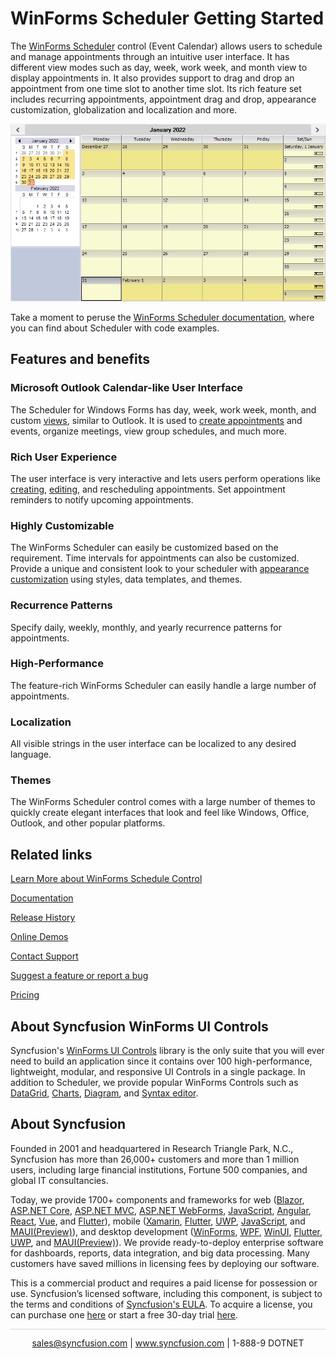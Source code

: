 # WinForms Scheduler Getting Started

The [WinForms Scheduler](https://www.syncfusion.com/winforms-ui-controls/scheduler?utm_source=github&utm_medium=listing&utm_campaign=winforms-scheduler-github-samples) control (Event Calendar) allows users to schedule and manage appointments through an intuitive user interface. It has different view modes such as day, week, work week, and month view to display appointments in. It also provides support to drag and drop an appointment from one time slot to another time slot. Its rich feature set includes recurring appointments, appointment drag and drop, appearance customization, globalization and localization and more.

![](Images/GettingStarted_Image.png)

Take a moment to peruse the [WinForms Scheduler documentation](https://help.syncfusion.com/windowsforms/scheduler/overview?utm_source=github&utm_medium=listing&utm_campaign=winforms-scheduler-github-samples), where you can find about Scheduler with code examples.

## Features and benefits

### Microsoft Outlook Calendar-like User Interface
The Scheduler for Windows Forms has day, week, work week, month, and custom [views](https://help.syncfusion.com/windowsforms/scheduler/getting-started#changing-views?utm_source=github&utm_medium=listing&utm_campaign=winforms-scheduler-github-samples), similar to Outlook. It is used to [create appointments](https://help.syncfusion.com/windowsforms/scheduler/getting-started#schedule-appointment?utm_source=github&utm_medium=listing&utm_campaign=winforms-scheduler-github-samples) and events, organize meetings, view group schedules, and much more. 

### Rich User Experience
The user interface is very interactive and lets users perform operations like [creating](https://help.syncfusion.com/windowsforms/scheduler/getting-started#insert?utm_source=github&utm_medium=listing&utm_campaign=winforms-scheduler-github-samples), [editing](https://help.syncfusion.com/windowsforms/scheduler/getting-started#modify?utm_source=github&utm_medium=listing&utm_campaign=winforms-scheduler-github-samples), and rescheduling appointments. Set appointment reminders to notify upcoming appointments.  

### Highly Customizable
The WinForms Scheduler can easily be customized based on the requirement. Time intervals for appointments can also be customized. Provide a unique and consistent look to your scheduler with [appearance customization](https://help.syncfusion.com/windowsforms/scheduler/customizing-appearance?utm_source=github&utm_medium=listing&utm_campaign=winforms-scheduler-github-samples) using styles, data templates, and themes.

### Recurrence Patterns
Specify daily, weekly, monthly, and yearly recurrence patterns for appointments.

### High-Performance
The feature-rich WinForms Scheduler can easily handle a large number of appointments. 

### Localization
All visible strings in the user interface can be localized to any desired language.

### Themes
The WinForms Scheduler control comes with a large number of themes to quickly create elegant interfaces that look and feel like Windows, Office, Outlook, and other popular platforms.

## Related links
[Learn More about WinForms Schedule Control](https://www.syncfusion.com/winforms-ui-controls/scheduler?utm_source=github&utm_medium=listing&utm_campaign=winforms-scheduler-github-samples)

[Documentation](https://help.syncfusion.com/windowsforms/schedule/overview?utm_source=github&utm_medium=listing&utm_campaign=winforms-scheduler-github-samples)

[Release History](https://help.syncfusion.com/windowsforms/release-notes/v19.4.0.43?utm_source=github&utm_medium=listing&utm_campaign=winforms-scheduler-github-samples)

[Online Demos](https://github.com/syncfusion/winforms-demos/?utm_source=github&utm_medium=listing&utm_campaign=winforms-scheduler-github-samples)

[Contact Support](https://www.syncfusion.com/support/directtrac/incidents/newincident/?utm_source=github&utm_medium=listing&utm_campaign=winforms-scheduler-github-samples)

[Suggest a feature or report a bug](https://www.syncfusion.com/feedback/winforms?utm_source=github&utm_medium=listing&utm_campaign=winforms-scheduler-github-samples)

[Pricing](https://www.syncfusion.com/sales/products/windowsforms?utm_source=github&utm_medium=listing&utm_campaign=winforms-scheduler-github-samples)

## About Syncfusion WinForms UI Controls
Syncfusion's [WinForms UI Controls](https://www.syncfusion.com/winforms-ui-controls?utm_source=github&utm_medium=listing&utm_campaign=winforms-scheduler-github-samples) library is the only suite that you will ever need to build an application since it contains over 100 high-performance, lightweight, modular, and responsive UI Controls in a single package. In addition to Scheduler, we provide popular WinForms Controls such as [DataGrid](https://www.syncfusion.com/winforms-ui-controls/datagrid?utm_source=github&utm_medium=listing&utm_campaign=winforms-scheduler-github-samples), [Charts](https://www.syncfusion.com/winforms-ui-controls/chart?utm_source=github&utm_medium=listing&utm_campaign=winforms-scheduler-github-samples), [Diagram](https://www.syncfusion.com/winforms-ui-controls/diagram?utm_source=github&utm_medium=listing&utm_campaign=winforms-scheduler-github-samples), and [Syntax editor](https://www.syncfusion.com/winforms-ui-controls/syntax-editor?utm_source=github&utm_medium=listing&utm_campaign=winforms-scheduler-github-samples).

## About Syncfusion
Founded in 2001 and headquartered in Research Triangle Park, N.C., Syncfusion has more than 26,000+ customers and more than 1 million users, including large financial institutions, Fortune 500 companies, and global IT consultancies.

Today, we provide 1700+ components and frameworks for web ([Blazor](https://www.syncfusion.com/blazor-components?utm_source=github&utm_medium=listing&utm_campaign=winforms-scheduler-github-samples), [ASP.NET Core](https://www.syncfusion.com/aspnet-core-ui-controls?utm_source=github&utm_medium=listing&utm_campaign=winforms-scheduler-github-samples), [ASP.NET MVC](https://www.syncfusion.com/aspnet-mvc-ui-controls?utm_source=github&utm_medium=listing&utm_campaign=winforms-scheduler-github-samples), [ASP.NET WebForms](https://www.syncfusion.com/jquery/aspnet-webforms-ui-controls?utm_source=github&utm_medium=listing&utm_campaign=winforms-scheduler-github-samples), [JavaScript](https://www.syncfusion.com/javascript-ui-controls?utm_source=github&utm_medium=listing&utm_campaign=winforms-scheduler-github-samples), [Angular](https://www.syncfusion.com/angular-ui-components?utm_source=github&utm_medium=listing&utm_campaign=winforms-scheduler-github-samples), [React](https://www.syncfusion.com/react-ui-components?utm_source=github&utm_medium=listing&utm_campaign=winforms-scheduler-github-samples), [Vue](https://www.syncfusion.com/vue-ui-components?utm_source=github&utm_medium=listing&utm_campaign=winforms-scheduler-github-samples), and [Flutter](https://www.syncfusion.com/flutter-widgets?utm_source=github&utm_medium=listing&utm_campaign=winforms-scheduler-github-samples)), mobile ([Xamarin](https://www.syncfusion.com/xamarin-ui-controls?utm_source=github&utm_medium=listing&utm_campaign=winforms-scheduler-github-samples), [Flutter](https://www.syncfusion.com/flutter-widgets?utm_source=github&utm_medium=listing&utm_campaign=winforms-scheduler-github-samples), [UWP](https://www.syncfusion.com/uwp-ui-controls?utm_source=github&utm_medium=listing&utm_campaign=winforms-scheduler-github-samples), [JavaScript](https://www.syncfusion.com/javascript-ui-controls?utm_source=github&utm_medium=listing&utm_campaign=winforms-scheduler-github-samples), and [MAUI(Preview)](https://www.syncfusion.com/maui-controls?utm_source=github&utm_medium=listing&utm_campaign=winforms-scheduler-github-samples)), and desktop development ([WinForms](https://www.syncfusion.com/winforms-ui-controls?utm_source=github&utm_medium=listing&utm_source=github&utm_medium=listing&utm_campaign=winforms-scheduler-github-samples), [WPF](https://www.syncfusion.com/wpf-ui-controls?utm_source=github&utm_medium=listing&utm_campaign=winforms-scheduler-github-samples), [WinUI](https://www.syncfusion.com/winui-controls?utm_source=github&utm_medium=listing&utm_campaign=winforms-scheduler-github-samples), [Flutter](https://www.syncfusion.com/flutter-widgets?utm_source=github&utm_medium=listing&utm_campaign=winforms-scheduler-github-samples), [UWP](https://www.syncfusion.com/uwp-ui-controls?utm_source=github&utm_medium=listing&utm_campaign=winforms-scheduler-github-samples), and [MAUI(Preview)](https://www.syncfusion.com/maui-controls?utm_source=github&utm_medium=listing&utm_campaign=winforms-scheduler-github-samples)). We provide ready-to-deploy enterprise software for dashboards, reports, data integration, and big data processing. Many customers have saved millions in licensing fees by deploying our software.


This is a commercial product and requires a paid license for possession or use. Syncfusion’s licensed software, including this component, is subject to the terms and conditions of [Syncfusion's EULA](https://www.syncfusion.com/eula/es/?utm_source=github&utm_medium=listing&utm_campaign=winforms-scheduler-github-samples). To acquire a license, you can purchase one [here]( https://www.syncfusion.com/sales/products/windowsforms?utm_source=github&utm_medium=listing&utm_campaign=winforms-scheduler-github-samples) or start a free 30-day trial [here](https://www.syncfusion.com/account/manage-trials/start-trials?utm_source=github&utm_medium=listing&utm_campaign=winforms-scheduler-github-samples).


<hr style="height:0.3px;border:none;color:lightgrey;background-color:lightgrey;" />

<p align="center">
  <a href="mailto:sales@syncfusion.com?Subject=Syncfusion WinForms Scheduler - Github" target="_top">sales@syncfusion.com</a> | <a href="https://www.syncfusion.com?utm_source=github&utm_medium=listing&utm_campaign=winforms-scheduler-github-samples">www.syncfusion.com</a> | 1-888-9 DOTNET <br>
</p>